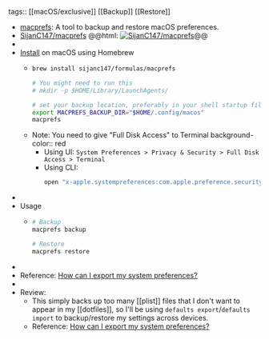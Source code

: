 tags:: [[macOS/exclusive]] [[Backup]] [[Restore]]

- [macprefs](https://github.com/SijanC147/macprefs): A tool to backup and restore macOS preferences.
- [SijanC147/macprefs](https://github.com/SijanC147/macprefs)
  @@html: <a href="https://github.com/SijanC147/macprefs/"><img src="https://github-readme-stats-astronomer.vercel.app/api/pin/?username=SijanC147&repo=macprefs&theme=tokyonight" alt="SijanC147/macprefs"/></a>@@
-
- [Install](https://github.com/SijanC147/macprefs#installation) on macOS using Homebrew
	- ```bash
	  brew install sijanc147/formulas/macprefs
	  
	  # You might need to run this
	  # mkdir -p $HOME/Library/LaunchAgents/
	  
	  # set your backup location, preferably in your shell startup file
	  export MACPREFS_BACKUP_DIR="$HOME/.config/macos"
	  macprefs
	  ```
	- Note: You need to give "Full Disk Access" to Terminal
	  background-color:: red
		- Using UI: `System Preferences > Privacy & Security > Full Disk Access > Terminal`
		- Using CLI:
		  ```bash
		  open "x-apple.systempreferences:com.apple.preference.security?Privacy_AllFiles"
		  ```
-
- Usage
	- ```bash
	  # Backup
	  macprefs backup
	  
	  # Restore
	  macprefs restore
	  ```
-
- Reference: [How can I export my system preferences?](https://apple.stackexchange.com/a/305540)
-
- Review:
	- This simply backs up too many [[plist]] files that I don't want to appear in my [[dotfiles]], so I'll be using `defaults export`/`defaults import` to backup/restore my settings across devices.
	- Reference: [How can I export my system preferences?](https://apple.stackexchange.com/a/186739)